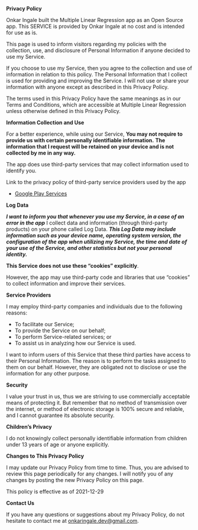 **Privacy Policy**

Onkar Ingale built the Multiple Linear Regression app as an Open Source app. This SERVICE is provided by Onkar Ingale at no cost and is intended for use as is.

This page is used to inform visitors regarding my policies with the collection, use, and disclosure of Personal Information if anyone decided to use my Service.

If you choose to use my Service, then you agree to the collection and use of information in relation to this policy. The Personal Information that I collect is used for providing and improving the Service. I will not use or share your information with anyone except as described in this Privacy Policy.

The terms used in this Privacy Policy have the same meanings as in our Terms and Conditions, which are accessible at Multiple Linear Regression unless otherwise defined in this Privacy Policy.

**Information Collection and Use**

For a better experience, while using our Service, **You may not require to provide us with certain personally identifiable information.** **The information that I request will be retained on your device and is not collected by me in any way.**

The app does use third-party services that may collect information used to identify you.

Link to the privacy policy of third-party service providers used by the app

*   [Google Play Services](https://www.google.com/policies/privacy/)



**Log Data**

***I want to inform you that whenever you use my Service, in a case of an error in the app*** I collect data and information (through third-party products) on your phone called Log Data. ***This Log Data may include information such as your  device name, operating system version, the configuration of the app when utilizing my Service, the time and date of your use of the Service, and other statistics but not your personal identity.***



**This Service does not use these “cookies” explicitly**.

However, the app may use third-party code and libraries that use “cookies” to collect information and improve their services. 

**Service Providers**

I may employ third-party companies and individuals due to the following reasons:

*   To facilitate our Service;
*   To provide the Service on our behalf;
*   To perform Service-related services; or
*   To assist us in analyzing how our Service is used.

I want to inform users of this Service that these third parties have access to their Personal Information. The reason is to perform the tasks assigned to them on our behalf. However, they are obligated not to disclose or use the information for any other purpose.

**Security**

I value your trust in us, thus we are striving to use commercially acceptable means of protecting it. But remember that no method of transmission over the internet, or method of electronic storage is 100% secure and reliable, and I cannot guarantee its absolute security.

**Children’s Privacy**

 I do not knowingly collect personally identifiable information from children under 13 years of age or anyone explicitly. 

**Changes to This Privacy Policy**

I may update our Privacy Policy from time to time. Thus, you are advised to review this page periodically for any changes. I will notify you of any changes by posting the new Privacy Policy on this page.

This policy is effective as of 2021-12-29

**Contact Us**

If you have any questions or suggestions about my Privacy Policy, do not hesitate to contact me at onkaringale.dev@gmail.com.

